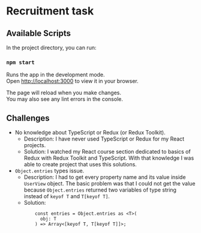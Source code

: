 # Recruitment task

## Available Scripts

In the project directory, you can run:

### `npm start`

Runs the app in the development mode.\
Open [http://localhost:3000](http://localhost:3000) to view it in your browser.

The page will reload when you make changes.\
You may also see any lint errors in the console.

## Challenges

* No knowledge about TypeScript or Redux (or Redux Toolkit).
    * Description: I have never used TypeScript or Redux for my React projects.
    * Solution: I watched my React course section dedicated to basics of Redux with Redux Toolkit and TypeScript. With
      that knowledge I was able to create project that uses this solutions.
* `Object.entries` types issue.
    * Description:
      I had to get every property name and its value inside `UserView` object. The basic problem was that I could not
      get the value because `Object.entries` returned two variables of type string instead of `keyof T` and
      `T[keyof T]`.
    * Solution:
      ```
          const entries = Object.entries as <T>(
            obj: T
          ) => Array<[keyof T, T[keyof T]]>;
      ```  